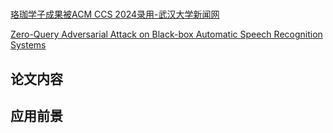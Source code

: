 #
[珞珈学子成果被ACM CCS 2024录用-武汉大学新闻网](https://news.whu.edu.cn/info/1015/455257.htm)

[Zero-Query Adversarial Attack on Black-box Automatic Speech Recognition Systems](https://arxiv.org/html/2406.19311v1)

## 论文内容

## 应用前景
